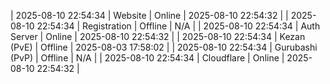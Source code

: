 | 2025-08-10 22:54:34 | Website | Online | 2025-08-10 22:54:32 |
| 2025-08-10 22:54:34 | Registration | Offline | N/A |
| 2025-08-10 22:54:34 | Auth Server | Online | 2025-08-10 22:54:32 |
| 2025-08-10 22:54:34 | Kezan (PvE) | Offline | 2025-08-03 17:58:02 |
| 2025-08-10 22:54:34 | Gurubashi (PvP) | Offline | N/A |
| 2025-08-10 22:54:34 | Cloudflare | Online | 2025-08-10 22:54:32 |
